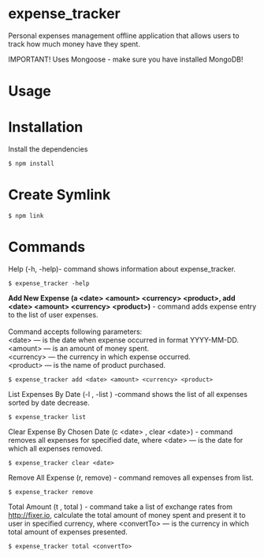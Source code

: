 # expense_tracker
Personal expenses management offline application that allows users to track how much money have they spent. 

IMPORTANT! Uses Mongoose - make sure you have installed MongoDB!

# Usage

# Installation
Install the dependencies
	
	$ npm install
	
# Create Symlink

	$ npm link
	
# Commands

Help (-h, -help)- command shows information about expense_tracker.

	$ expense_tracker -help
	
<b>Add New Expense (a \<date\> \<amount\> \<currency\> \<product\>, add \<date\> \<amount\> \<currency\> \<product\>)</b> - command adds expense entry to the list of user expenses. </br> 
</br>
Command accepts following parameters:</br>
\<date\> — is the date when expense occurred in format YYYY-MM-DD. </br>
\<amount\> — is an amount of money spent. </br>
\<currency\>  — the currency in which expense occurred. </br>
\<product\> — is the name of product purchased. </br>

	$ expense_tracker add <date> <amount> <currency> <product>
	
List Expenses By Date (-l , -list ) -command shows the list of all expenses sorted by date decrease.

	$ expense_tracker list 
	
Clear Expense By Chosen Date (c \<date\> , clear \<date\>) - command removes all expenses for specified date, where \<date\> — is the date for which all expenses removed.

	$ expense_tracker clear <date> 
	
Remove All Expense (r, remove) - command removes all expenses from list.

	$ expense_tracker remove
	
Total Amount (t <convertTo>, total <convertTo>) - command take a list of exchange rates from http://fixer.io, calculate the total amount of money spent and
present it to user in specified currency, where \<convertTo\> — is the currency in which total amount of expenses presented.


	$ expense_tracker total <convertTo>
	

	
